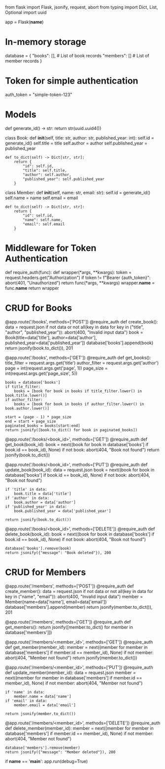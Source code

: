 from flask import Flask, jsonify, request, abort
from typing import Dict, List, Optional
import uuid

app = Flask(__name__)

# In-memory storage
database = {
    "books": [],  # List of book records
    "members": []  # List of member records
}

# Token for simple authentication
auth_token = "simple-token-123"

# Models
def generate_id() -> str:
    return str(uuid.uuid4())

class Book:
    def __init__(self, title: str, author: str, published_year: int):
        self.id = generate_id()
        self.title = title
        self.author = author
        self.published_year = published_year

    def to_dict(self) -> Dict[str, str]:
        return {
            "id": self.id,
            "title": self.title,
            "author": self.author,
            "published_year": self.published_year
        }

class Member:
    def __init__(self, name: str, email: str):
        self.id = generate_id()
        self.name = name
        self.email = email

    def to_dict(self) -> Dict[str, str]:
        return {
            "id": self.id,
            "name": self.name,
            "email": self.email
        }

# Middleware for Token Authentication
def require_auth(func):
    def wrapper(*args, **kwargs):
        token = request.headers.get("Authorization")
        if token != f"Bearer {auth_token}":
            abort(401, "Unauthorized")
        return func(*args, **kwargs)
    wrapper.__name__ = func.__name__
    return wrapper

# CRUD for Books
@app.route('/books', methods=['POST'])
@require_auth
def create_book():
    data = request.json
    if not data or not all(key in data for key in ("title", "author", "published_year")):
        abort(400, "Invalid input data")
    book = Book(title=data['title'], author=data['author'], published_year=data['published_year'])
    database['books'].append(book)
    return jsonify(book.to_dict()), 201

@app.route('/books', methods=['GET'])
@require_auth
def get_books():
    title_filter = request.args.get('title')
    author_filter = request.args.get('author')
    page = int(request.args.get('page', 1))
    page_size = int(request.args.get('page_size', 5))

    books = database['books']
    if title_filter:
        books = [book for book in books if title_filter.lower() in book.title.lower()]
    if author_filter:
        books = [book for book in books if author_filter.lower() in book.author.lower()]

    start = (page - 1) * page_size
    end = start + page_size
    paginated_books = books[start:end]
    return jsonify([book.to_dict() for book in paginated_books])

@app.route('/books/<book_id>', methods=['GET'])
@require_auth
def get_book(book_id):
    book = next((book for book in database['books'] if book.id == book_id), None)
    if not book:
        abort(404, "Book not found")
    return jsonify(book.to_dict())

@app.route('/books/<book_id>', methods=['PUT'])
@require_auth
def update_book(book_id):
    data = request.json
    book = next((book for book in database['books'] if book.id == book_id), None)
    if not book:
        abort(404, "Book not found")

    if 'title' in data:
        book.title = data['title']
    if 'author' in data:
        book.author = data['author']
    if 'published_year' in data:
        book.published_year = data['published_year']

    return jsonify(book.to_dict())

@app.route('/books/<book_id>', methods=['DELETE'])
@require_auth
def delete_book(book_id):
    book = next((book for book in database['books'] if book.id == book_id), None)
    if not book:
        abort(404, "Book not found")

    database['books'].remove(book)
    return jsonify({"message": "Book deleted"}), 200

# CRUD for Members
@app.route('/members', methods=['POST'])
@require_auth
def create_member():
    data = request.json
    if not data or not all(key in data for key in ("name", "email")):
        abort(400, "Invalid input data")
    member = Member(name=data['name'], email=data['email'])
    database['members'].append(member)
    return jsonify(member.to_dict()), 201

@app.route('/members', methods=['GET'])
@require_auth
def get_members():
    return jsonify([member.to_dict() for member in database['members']])

@app.route('/members/<member_id>', methods=['GET'])
@require_auth
def get_member(member_id):
    member = next((member for member in database['members'] if member.id == member_id), None)
    if not member:
        abort(404, "Member not found")
    return jsonify(member.to_dict())

@app.route('/members/<member_id>', methods=['PUT'])
@require_auth
def update_member(member_id):
    data = request.json
    member = next((member for member in database['members'] if member.id == member_id), None)
    if not member:
        abort(404, "Member not found")

    if 'name' in data:
        member.name = data['name']
    if 'email' in data:
        member.email = data['email']

    return jsonify(member.to_dict())

@app.route('/members/<member_id>', methods=['DELETE'])
@require_auth
def delete_member(member_id):
    member = next((member for member in database['members'] if member.id == member_id), None)
    if not member:
        abort(404, "Member not found")

    database['members'].remove(member)
    return jsonify({"message": "Member deleted"}), 200

if __name__ == '__main__':
    app.run(debug=True)
